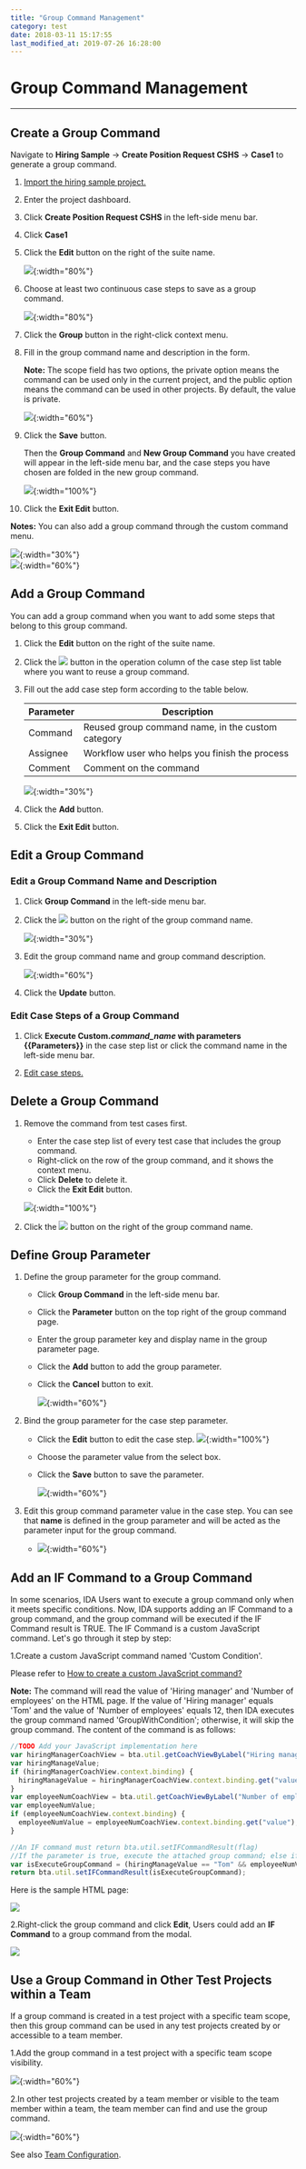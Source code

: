 ```yaml
---
title: "Group Command Management"
category: test
date: 2018-03-11 15:17:55
last_modified_at: 2019-07-26 16:28:00
---
```


# Group Command Management
***

## Create a Group Command

Navigate to **Hiring Sample** -> **Create Position Request CSHS** -> **Case1** to generate a group command.

1. [Import the hiring sample project.][1]

2. Enter the project dashboard.

3. Click **Create Position Request CSHS** in the left-side menu bar.

4. Click **Case1**

5. Click the **Edit** button on the right of the suite name.

   ![][test_group_command_caselist_table]{:width="80%"}

6. Choose at least two continuous case steps to save as a group command.

   ![][test_group_command_caselist_table2]{:width="80%"}

7. Click the **Group** button in the right-click context menu.

8. Fill in the group command name and description in the form.

    **Note:** The scope field has two options, the private option means the command can be used only in the current project, and the public option means the command can be used in other projects. By default, the value is private.

   ![][test_group_command_save_form]{:width="60%"}

9. Click the **Save** button.

   Then the **Group Command** and **New Group Command** you have created will appear in the left-side menu bar, and the case steps you have chosen are folded in the new group command.

   ![][test_group_command]{:width="100%"}

10. Click the **Exit Edit** button.

**Notes:**
You can also add a group command through the custom command menu.

   ![][test_group_command_add]{:width="30%"}<br>
   ![][test_group_command_create]{:width="60%"}

## Add a Group Command

You can add a group command when you want to add some steps that belong to this group command.

1. Click the **Edit** button on the right of the suite name.

2. Click the ![][test_case_step_add_button] button in the operation column of the case step list table where you want to reuse a group command.

3. Fill out the add case step form according to the table below.

   Parameter | Description
   ----------|-------------
   Command | Reused group command name, in the custom category
   Assignee | Workflow user who helps you finish the process
   Comment | Comment on the command

   ![][test_group_command_add]{:width="30%"}

4. Click the **Add** button.

5. Click the **Exit Edit** button.

## Edit a Group Command

### Edit a Group Command Name and Description

1. Click **Group Command** in the left-side menu bar.

2. Click the ![][test_group_command_edit_button] button on the right of the group command name.

   ![][test_group_command_bar]{:width="30%"}

3. Edit the group command name and group command description.

   ![][test_group_command_edit_form]{:width="60%"}

4. Click the **Update** button.

### Edit Case Steps of a Group Command

1. Click **Execute Custom._command\_name_ with parameters \{\{Parameters\}\}** in the case step list or click the command name in the left-side menu bar.

2. [Edit case steps.][2]

## Delete a Group Command

1. Remove the command from test cases first.

    * Enter the case step list of every test case that includes the group command.
    * Right-click on the row of the group command, and it shows the context menu.
    * Click **Delete** to delete it.
    * Click the **Exit Edit** button.

    ![][test_case_steps_edit]{:width="100%"}

2. Click the ![][test_group_command_delete_button] button on the right of the group command name.

## Define Group Parameter

1. Define the group parameter for the group command.

    * Click **Group Command** in the left-side menu bar.
    * Click the **Parameter** button on the top right of the group command page.
    * Enter the group parameter key and display name in the group parameter page.
    * Click the **Add** button to add the group parameter.
    * Click the **Cancel** button to exit.

       ![][group_parameter_add]{:width="60%"}

2. Bind the group parameter for the case step parameter.

    * Click the **Edit** button to edit the case step.
      ![][test_case_step_edit_button]{:width="100%"}
    * Choose the parameter value from the select box.
    * Click the **Save** button to save the parameter.

       ![][group_parameter_save]{:width="60%"}

3. Edit this group command parameter value in the case step.
   You can see that **name** is defined in the group parameter and will be acted as the parameter input for the group command.
   - ![][group_parameter_input]{:width="60%"}

## Add an IF Command to a Group Command

In some scenarios, IDA Users want to execute a group command only when it meets specific conditions. Now, IDA supports adding an IF Command to a group command, and the group command will be executed if the IF Command result is TRUE. The IF Command is a custom JavaScript command. Let's go through it step by step:

1.Create a custom JavaScript command named 'Custom Condition'.

Please refer to [How to create a custom JavaScript command?][3]

**Note:** The command will read the value of 'Hiring manager' and 'Number of employees' on the HTML page. If the value of 'Hiring manager' equals 'Tom' and the value of 'Number of employees' equals 12, then IDA executes the group command named 'GroupWithCondition'; otherwise, it will skip the group command. The content of the command is as follows:

```javascript
//TODO Add your JavaScript implementation here
var hiringManagerCoachView = bta.util.getCoachViewByLabel("Hiring manager", null);
var hiringManageValue;
if (hiringManagerCoachView.context.binding) {
  hiringManageValue = hiringManagerCoachView.context.binding.get("value");
}
var employeeNumCoachView = bta.util.getCoachViewByLabel("Number of employees", null);
var employeeNumValue;
if (employeeNumCoachView.context.binding) {
  employeeNumValue = employeeNumCoachView.context.binding.get("value");
}

//An IF command must return bta.util.setIFCommandResult(flag)
//If the parameter is true, execute the attached group command; else if the parameter is false, skip the attached group command.
var isExecuteGroupCommand = (hiringManageValue == "Tom" && employeeNumValue == 12);
return bta.util.setIFCommandResult(isExecuteGroupCommand);
```

Here is the sample HTML page:

![][add_if_command_html]

2.Right-click the group command and click **Edit**, Users could add an **IF Command** to a group command from the modal.

![][add_if_command]

## Use a Group Command in Other Test Projects within a Team
If a group command is created in a test project with a specific team scope, then this group command can be used in any test projects created by or accessible to a team member.

1.Add the group command in a test project with a specific team scope visibility.

![][add_group_command_in_team_project]{:width="60%"}

2.In other test projects created by a team member or visible to the team member within a team, the team member can find and use the group command.

![][use_group_command_in_team_project]{:width="60%"}

See also [Team Configuration][4].

[1]: test-import-execute-sample-test-project.html
[2]: test-test-case-management.html#edit-a-case-step
[3]: test-write-javascript-command.html
[4]: ../administration/administration-team-configuration.html
[test_group_command_caselist_table]: ../images/test/test_group_command_caselist_table.PNG
[test_group_command_caselist_table2]: ../images/test/test_group_command_caselist_table2.PNG
[test_group_command]: ../images/test/test_group_command.PNG
[test_group_command_add]: ../images/test/test_group_command_add.PNG
[test_group_command_create]: ../images/test/test_group_command_create.PNG
[test_group_command_edit_button]: ../images/test/test_group_command_edit_button.PNG
[test_group_command_delete_button]: ../images/test/test_group_command_delete_button.PNG
[test_group_command_bar]: ../images/test/test_group_command_bar.PNG
[test_group_command_edit_form]: ../images/test/test_group_command_edit_form.PNG
[test_group_command_save_form]: ../images/test/test_group_command_save_form.PNG
[test_group_command_add]: ../images/test/test_group_command_add.PNG
[test_case_step_delete_button]: ../images/test/test_case_step_delete_button.PNG
[test_case_step_add_button]: ../images/test/test_case_step_add_button.PNG
[test_case_steps_edit]: ../images/test/test_case_steps_edit.PNG
[group_parameter_add]: ../images/test/test_group_parameter_add.PNG
[test_case_step_edit_button]: ../images/test/test_case_step_edit_button.PNG
[group_parameter_save]: ../images/test/test_case_step_parameter_save.PNG
[group_parameter_input]: ../images/test/test_case_step_parameter_input.PNG
[add_if_command]: ../images/test/add_if_command.PNG
[add_if_command_html]: ../images/test/add_if_command_html.png
[add_group_command_in_team_project]: ../images/test/add_group_command_in_team_project.png
[use_group_command_in_team_project]: ../images/test/use_group_command_in_team_project.png